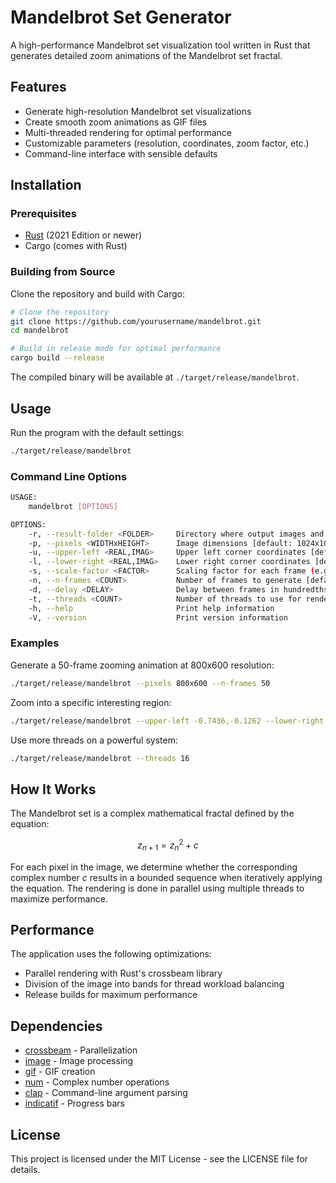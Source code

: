 # Mandelbrot Set Generator

A high-performance Mandelbrot set visualization tool written in Rust that generates detailed zoom animations of the Mandelbrot set fractal.

## Features

- Generate high-resolution Mandelbrot set visualizations
- Create smooth zoom animations as GIF files
- Multi-threaded rendering for optimal performance
- Customizable parameters (resolution, coordinates, zoom factor, etc.)
- Command-line interface with sensible defaults

## Installation

### Prerequisites

- [Rust](https://www.rust-lang.org/tools/install) (2021 Edition or newer)
- Cargo (comes with Rust)

### Building from Source

Clone the repository and build with Cargo:

```bash
# Clone the repository
git clone https://github.com/yourusername/mandelbrot.git
cd mandelbrot

# Build in release mode for optimal performance
cargo build --release
```

The compiled binary will be available at `./target/release/mandelbrot`.

## Usage

Run the program with the default settings:

```bash
./target/release/mandelbrot
```

### Command Line Options

```bash
USAGE:
    mandelbrot [OPTIONS]

OPTIONS:
    -r, --result-folder <FOLDER>     Directory where output images and gif will be saved [default: results]
    -p, --pixels <WIDTHxHEIGHT>      Image dimensions [default: 1024x1024]
    -u, --upper-left <REAL,IMAG>     Upper left corner coordinates [default: -1.0,-1.0]
    -l, --lower-right <REAL,IMAG>    Lower right corner coordinates [default: 1.0,1.0]
    -s, --scale-factor <FACTOR>      Scaling factor for each frame (e.g., 0.9 for zoom in) [default: 0.9]
    -n, --n-frames <COUNT>           Number of frames to generate [default: 10]
    -d, --delay <DELAY>              Delay between frames in hundredths of a second [default: 20]
    -t, --threads <COUNT>            Number of threads to use for rendering [default: 8]
    -h, --help                       Print help information
    -V, --version                    Print version information
```

### Examples

Generate a 50-frame zooming animation at 800x600 resolution:

```bash
./target/release/mandelbrot --pixels 800x600 --n-frames 50
```

Zoom into a specific interesting region:

```bash
./target/release/mandelbrot --upper-left -0.7436,-0.1262 --lower-right -0.7396,-0.1222 --n-frames 100 --scale-factor 0.95
```

Use more threads on a powerful system:

```bash
./target/release/mandelbrot --threads 16
```

## How It Works

The Mandelbrot set is a complex mathematical fractal defined by the equation:

```math
z_{n+1} = z_n^2 + c
```

For each pixel in the image, we determine whether the corresponding complex number $c$ results in a bounded sequence when iteratively applying the equation. The rendering is done in parallel using multiple threads to maximize performance.

## Performance

The application uses the following optimizations:

- Parallel rendering with Rust's crossbeam library
- Division of the image into bands for thread workload balancing
- Release builds for maximum performance

## Dependencies

- [crossbeam](https://crates.io/crates/crossbeam) - Parallelization
- [image](https://crates.io/crates/image) - Image processing
- [gif](https://crates.io/crates/gif) - GIF creation
- [num](https://crates.io/crates/num) - Complex number operations
- [clap](https://crates.io/crates/clap) - Command-line argument parsing
- [indicatif](https://crates.io/crates/indicatif) - Progress bars

## License

This project is licensed under the MIT License - see the LICENSE file for details.
